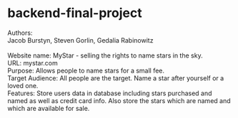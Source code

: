 # backend-final-project
Authors: <br>
Jacob Burstyn, Steven Gorlin, Gedalia Rabinowitz<br>
<br>
Website name: MyStar - selling the rights to name stars in the sky.<br>
URL: mystar.com<br>
Purpose: Allows people to name stars for a small fee.<br>
Target Audience: All people are the target. Name a star after yourself or a loved one. <br>
Features: Store users data in database including stars purchased and named as well as credit card info.  Also store the stars which are named and which are available for sale.<br>

